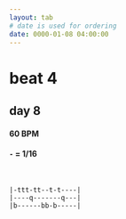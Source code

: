 ```yaml
---
layout: tab
# date is used for ordering
date: 0000-01-08 04:00:00
---
```


# beat 4
## day 8

#### 60 BPM
#### `-` = 1/16

<br/>

```
|-ttt-tt--t-t----|
|----q-------q---|
|b------bb-b-----|
```
